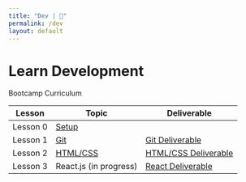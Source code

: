```yaml
---
title: "Dev | 💙"
permalink: /dev
layout: default
---
```


# Learn Development

Bootcamp Curriculum

| Lesson        | Topic       | Deliverable |
| ----------- | ----------- | ----------- |
| Lesson 0 | [Setup](/blue/dev/00-setup) |  |
| Lesson 1 | [Git](/blue/dev/01-git) | [Git Deliverable](/blue/dev/01-deliverable-git) |
| Lesson 2 | [HTML/CSS](/blue/dev/02-html-css) | [HTML/CSS Deliverable](/blue/dev/02-deliverable-html-css) |
| Lesson 3 | React.js (in progress) | [React Deliverable](/blue/dev/03-deliverable-react) |

